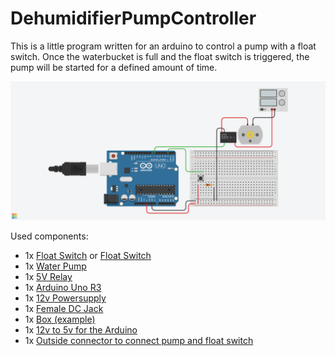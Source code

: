 # DehumidifierPumpController
This is a little program written for an arduino to control a pump with a float switch.
Once the waterbucket is full and the float switch is triggered, the pump will be started for a defined amount of time.

![Sketch of the circuit](DehumidifierPumpController.png)

Used components:
- 1x [Float Switch](https://s.click.aliexpress.com/e/_Ak53mK) or [Float Switch](https://s.click.aliexpress.com/e/_AsYxA2)
- 1x [Water Pump](https://www.aliexpress.com/item/32859594599.html?spm=a2g0s.9042311.0.0.27424c4dypXzoO)
- 1x [5V Relay](https://www.aliexpress.com/item/32358134833.html?spm=a2g0s.9042311.0.0.27424c4dyynnLY)
- 1x [Arduino Uno R3](https://www.aliexpress.com/item/32831857482.html?spm=a2g0o.productlist.0.0.19f16140AZZgOJ&aem_p4p_detail=202107131539031573662234321060028453385)
- 1x [12v Powersupply](https://s.click.aliexpress.com/e/_AWcEVU)
- 1x [Female DC Jack](https://www.aliexpress.com/item/32815757637.html?spm=a2g0s.9042311.0.0.27424c4dMtkAO7)
- 1x [Box (example)](https://s.click.aliexpress.com/e/_A2Mksa)
- 1x [12v to 5v for the Arduino](https://s.click.aliexpress.com/e/_AtmkyE)
- 1x [Outside connector to connect pump and float switch](https://s.click.aliexpress.com/e/_AVMj3k)
